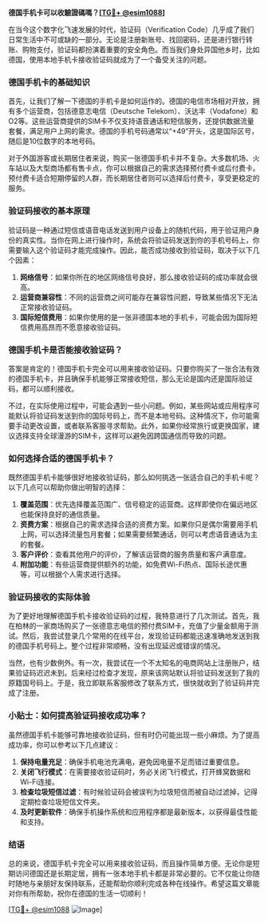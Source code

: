 **德国手机卡可以收驗證碼嗎？[[TG💪+ @esim1088](https://t.me/s/esim1088)]**

在当今这个数字化飞速发展的时代，验证码（Verification Code）几乎成了我们日常生活中不可或缺的一部分。无论是注册新账号、找回密码，还是进行银行转账、购物支付，验证码都扮演着重要的安全角色。而当我们身处异国他乡时，比如德国，使用本地手机卡接收验证码就成为了一个备受关注的问题。

### 德国手机卡的基础知识

首先，让我们了解一下德国的手机卡是如何运作的。德国的电信市场相对开放，拥有多个运营商，包括德意志电信（Deutsche Telekom）、沃达丰（Vodafone）和O2等。这些运营商提供的SIM卡不仅支持语音通话和短信服务，还提供数据流量套餐，满足用户上网的需求。德国的手机号码通常以“+49”开头，这是国际区号，随后是10位数字的本地号码。

对于外国游客或长期居住者来说，购买一张德国手机卡并不复杂。大多数机场、火车站以及大型商场都有售卡点，你可以根据自己的需求选择预付费卡或后付费卡。预付费卡适合短期停留的人群，而长期居住者则可以选择后付费卡，享受更稳定的服务。

### 验证码接收的基本原理

验证码是一种通过短信或语音电话发送到用户设备上的随机代码，用于验证用户身份的真实性。当你在网上进行操作时，系统会将验证码发送到你的手机号码上，你需要输入这个验证码才能完成操作。因此，能否成功接收到验证码，取决于以下几个因素：

1. **网络信号**：如果你所在的地区网络信号良好，那么接收验证码的成功率就会很高。
2. **运营商兼容性**：不同的运营商之间可能存在兼容性问题，导致某些情况下无法正常接收验证码。
3. **国际短信费用**：如果你使用的是一张非德国本地的手机卡，可能会因为国际短信费用高昂而不愿意接收验证码。

### 德国手机卡是否能接收验证码？

答案是肯定的！德国手机卡完全可以用来接收验证码。只要你购买了一张合法有效的德国手机卡，并且确保手机能够正常接收短信，那么无论是国内还是国际验证码，都可以顺利接收。

不过，在实际使用过程中，可能会遇到一些小问题。例如，某些网站或应用程序可能默认将验证码发送到你的国际号码上，而不是本地号码。这种情况下，你可能需要手动更改设置，或者联系客服寻求帮助。此外，如果你经常旅行或更换国家，建议选择支持全球漫游的SIM卡，这样可以避免因跨国通信而导致的问题。

### 如何选择合适的德国手机卡？

既然德国手机卡能够很好地接收验证码，那么如何挑选一张适合自己的手机卡呢？以下几点可以帮助你做出明智的选择：

1. **覆盖范围**：优先选择覆盖范围广、信号稳定的运营商。这样即使你在偏远地区也能保持良好的通信质量。
2. **资费方案**：根据自己的需求选择合适的资费方案。如果你只是偶尔需要用手机上网，可以选择流量包月套餐；如果需要频繁通话，则可以考虑语音通话为主的套餐。
3. **客户评价**：查看其他用户的评价，了解该运营商的服务质量和客户满意度。
4. **附加功能**：有些运营商提供额外的功能，如免费Wi-Fi热点、国际长途优惠等，可以根据个人需求进行选择。

### 验证码接收的实际体验

为了更好地理解德国手机卡接收验证码的过程，我特意进行了几次测试。首先，我在柏林的一家商场购买了一张德意志电信的预付费SIM卡，充值了少量金额用于测试。然后，我尝试登录几个常用的在线平台，发现验证码都能迅速准确地发送到我的德国手机号码上。整个过程非常顺畅，没有出现延迟或错误的情况。

当然，也有少数例外。有一次，我尝试在一个不太知名的电商网站上注册账户，结果验证码迟迟未到。后来经过检查才发现，原来该网站默认将验证码发送到了我的原籍国号码上。于是，我立即联系客服修改了联系方式，很快就收到了验证码并完成了注册。

### 小贴士：如何提高验证码接收成功率？

虽然德国手机卡能够可靠地接收验证码，但有时仍可能出现一些小麻烦。为了提高成功率，你可以参考以下几点建议：

1. **保持电量充足**：确保手机电池充满电，避免因电量不足而错过重要信息。
2. **关闭飞行模式**：在需要接收验证码时，务必关闭飞行模式，打开蜂窝数据和Wi-Fi连接。
3. **检查垃圾短信过滤**：有时候验证码会被误判为垃圾短信而被自动过滤掉，记得定期检查垃圾短信文件夹。
4. **及时更新软件**：确保手机操作系统和应用程序都是最新版本，以获得最佳性能和支持。

### 结语

总的来说，德国手机卡完全可以用来接收验证码，而且操作简单方便。无论你是短期访问德国还是长期定居，拥有一张本地手机卡都是非常必要的。它不仅能让你随时随地与亲朋好友保持联系，还能帮助你顺利完成各种在线操作。希望这篇文章能对你有所帮助，祝你在德国的生活一切顺利！

[[TG💪+ @esim1088](https://t.me/s/esim1088) ![Image](https://i.postimg.cc/4NQfJmqS/Snipaste-2025-05-13-00-14-12.png)]